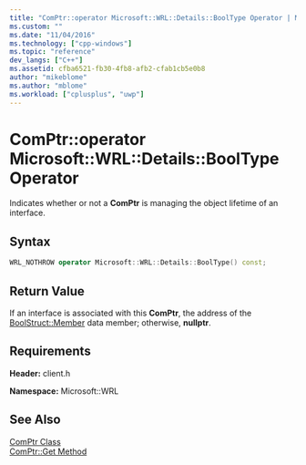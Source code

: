 ```yaml
---
title: "ComPtr::operator Microsoft::WRL::Details::BoolType Operator | Microsoft Docs"
ms.custom: ""
ms.date: "11/04/2016"
ms.technology: ["cpp-windows"]
ms.topic: "reference"
dev_langs: ["C++"]
ms.assetid: cfba6521-fb30-4fb8-afb2-cfab1cb5e0b8
author: "mikeblome"
ms.author: "mblome"
ms.workload: ["cplusplus", "uwp"]
---
```

# ComPtr::operator Microsoft::WRL::Details::BoolType Operator
Indicates whether or not a **ComPtr** is managing the object lifetime of an interface.  
  
## Syntax  
  
```cpp  
WRL_NOTHROW operator Microsoft::WRL::Details::BoolType() const;  
```  
  
## Return Value  
 If an interface is associated with this **ComPtr**, the address of the [BoolStruct::Member](../windows/boolstruct-member-data-member.md) data member; otherwise, **nullptr**.  
  
## Requirements  
 **Header:** client.h  
  
 **Namespace:** Microsoft::WRL  
  
## See Also  
 [ComPtr Class](../windows/comptr-class.md)   
 [ComPtr::Get Method](../windows/comptr-get-method.md)